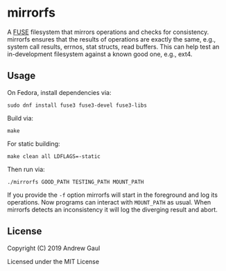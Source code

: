 # mirrorfs

A [FUSE](https://en.wikipedia.org/wiki/Filesystem_in_Userspace) filesystem that
mirrors operations and checks for consistency.  mirrorfs ensures that the
results of operations are exactly the same, e.g., system call results, errnos,
stat structs, read buffers.  This can help test an in-development filesystem
against a known good one, e.g., ext4.

## Usage

On Fedora, install dependencies via:

```
sudo dnf install fuse3 fuse3-devel fuse3-libs
```

Build via:

```
make
```

For static building:

```
make clean all LDFLAGS=-static
```

Then run via:

```
./mirrorfs GOOD_PATH TESTING_PATH MOUNT_PATH
```

If you provide the `-f` option mirrorfs will start in the foreground and log
its operations.  Now programs can interact with `MOUNT_PATH` as usual.  When
mirrorfs detects an inconsistency it will log the diverging result and abort.

## License

Copyright (C) 2019 Andrew Gaul

Licensed under the MIT License

